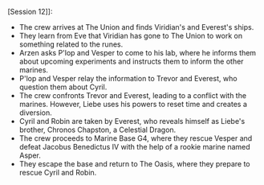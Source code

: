   [Session 12]]:
- The crew arrives at The Union and finds Viridian's and Everest's ships.
- They learn from Eve that Viridian has gone to The Union to work on something related to the runes.
- Arzen asks P'lop and Vesper to come to his lab, where he informs them about upcoming experiments and instructs them to inform the other marines.
- P'lop and Vesper relay the information to Trevor and Everest, who question them about Cyril.
- The crew confronts Trevor and Everest, leading to a conflict with the marines. However, Liebe uses his powers to reset time and creates a diversion.
- Cyril and Robin are taken by Everest, who reveals himself as Liebe's brother, Chronos Chapston, a Celestial Dragon.
- The crew proceeds to Marine Base G4, where they rescue Vesper and defeat Jacobus Benedictus IV with the help of a rookie marine named Asper.
- They escape the base and return to The Oasis, where they prepare to rescue Cyril and Robin.